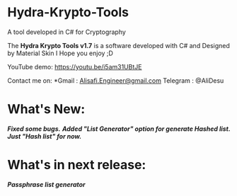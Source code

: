 # Hydra-Krypto-Tools
A tool developed in C# for Cryptography 

The **Hydra Krypto Tools v1.7** is a software developed with C# and Designed by Material Skin
I Hope you enjoy ;D

YouTube demo: https://youtu.be/i5am31UBtJE

Contact me on:
*Gmail : Alisafi.Engineer@gmail.com
Telegram : @AliDesu

# What's New:
***Fixed some bugs.***
***Added "List Generator" option for generate Hashed list. Just "Hash list" for now.***

# What's in next release:
***Passphrase list generator***
